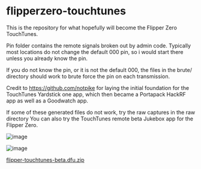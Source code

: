 # flipperzero-touchtunes

This is the repository for what hopefully will become the Flipper Zero TouchTunes. 

Pin folder contains the remote signals broken out by admin code.
Typically most locations do not change the default 000 pin, so i would start there unless you already know the pin.

If you do not know the pin, or it is not the default 000, the files in the brute/ directory should work to brute force the pin on each transmission.

Credit to https://github.com/notpike for laying the initial foundation for the TouchTunes Yardstick one app, which then became a Portapack HackRF app as well as a Goodwatch app.


If some of these generated files do not work, try the raw captures in 
the raw directory
You can also try the TouchTunes remote beta Jukebox app for the Flipper Zero.

![image](https://user-images.githubusercontent.com/164560/167544845-d060d750-3ae0-4d4d-99df-d68c7e3742b0.png)

![image](https://user-images.githubusercontent.com/164560/167544725-0ac1ffb2-f567-439c-9aa4-fb72ed98591d.png)


[flipper-touchtunes-beta.dfu.zip](https://github.com/jimilinuxguy/flipperzero-touchtunes/files/8657507/flipper-touchtunes-beta.dfu.zip)
